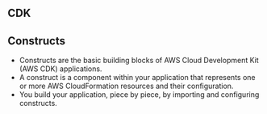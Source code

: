 ## CDK

## Constructs

- Constructs are the basic building blocks of AWS Cloud Development Kit (AWS CDK) applications.
- A construct is a component within your application that represents one or more AWS CloudFormation resources and their configuration.
- You build your application, piece by piece, by importing and configuring constructs.
